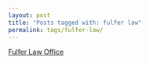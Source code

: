 ```yaml
---
layout: post
title: "Posts tagged with: fulfer law"
permalink: tags/fulfer-law/
---
```

[Fulfer Law Office](/2011/07/fulfer-law-office)
